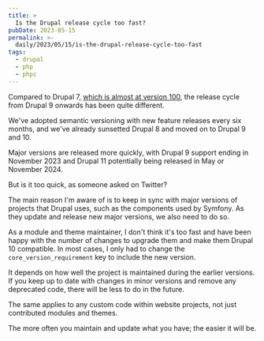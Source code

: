 ```yaml
---
title: >
  Is the Drupal release cycle too fast?
pubDate: 2023-05-15
permalink: >-
  daily/2023/05/15/is-the-drupal-release-cycle-too-fast
tags:
  - drupal
  - php
  - phpc
---
```


Compared to Drupal 7, [which is almost at version 100](https://oliverdavies.dev/daily/2023/04/30/will-we-see-drupal-7-100), the release cycle from Drupal 9 onwards has been quite different.

We've adopted semantic versioning with new feature releases every six months, and we've already sunsetted Drupal 8 and moved on to Drupal 9 and 10.

Major versions are released more quickly, with Drupal 9 support ending in November 2023 and Drupal 11 potentially being released in May or November 2024.

But is it too quick, as someone asked on Twitter?

The main reason I'm aware of is to keep in sync with major versions of projects that Drupal uses, such as the components used by Symfony. As they update and release new major versions, we also need to do so.

As a module and theme maintainer, I don't think it's too fast and have been happy with the number of changes to upgrade them and make them Drupal 10 compatible. In most cases, I only had to change the `core_version_requirement` key to include the new version.

It depends on how well the project is maintained during the earlier versions. If you keep up to date with changes in minor versions and remove any deprecated code, there will be less to do in the future.

The same applies to any custom code within website projects, not just contributed modules and themes.

The more often you maintain and update what you have; the easier it will be.
